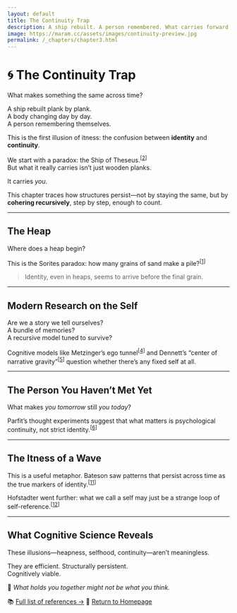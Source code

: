 ```yaml
---
layout: default
title: The Continuity Trap
description: A ship rebuilt. A person remembered. What carries forward might not be what you think...
image: https://maram.cc/assets/images/continuity-preview.jpg
permalink: /_chapters/chapter3.html
---
```


# 🌀 The Continuity Trap

What makes something the same across time?

A ship rebuilt plank by plank.  
A body changing day by day.  
A person remembering themselves.

This is the first illusion of itness: the confusion between **identity** and **continuity**.

We start with a paradox: the Ship of Theseus.<sup>[<a href="../references.html#ref-2">2</a>]</sup>  
But what it really carries isn’t just wooden planks.

It carries *you*.

This chapter traces how structures persist—not by staying the same, but by **cohering recursively**, step by step, enough to count.

---

## The Heap

Where does a heap begin?

This is the Sorites paradox: how many grains of sand make a pile?<sup>[<a href="../references.html#ref-1">1</a>]</sup>

> Identity, even in heaps, seems to arrive before the final grain.

---

## Modern Research on the Self

Are we a story we tell ourselves?  
A bundle of memories?  
A recursive model tuned to survive?

Cognitive models like Metzinger’s ego tunnel<sup>[<a href="../references.html#ref-4">4</a>]</sup> and Dennett’s “center of narrative gravity”<sup>[<a href="../references.html#ref-5">5</a>]</sup> question whether there’s any fixed self at all.

---

## The Person You Haven’t Met Yet

What makes *you tomorrow* still *you today*?

Parfit’s thought experiments suggest that what matters is psychological continuity, not strict identity.<sup>[<a href="../references.html#ref-6">6</a>]</sup>

---

## The Itness of a Wave

This is a useful metaphor. Bateson saw patterns that persist across time as the true markers of identity.<sup>[<a href="../references.html#ref-11">11</a>]</sup>

Hofstadter went further: what we call a self may just be a strange loop of self-reference.<sup>[<a href="../references.html#ref-12">12</a>]</sup>

---

## What Cognitive Science Reveals

These illusions—heapness, selfhood, continuity—aren’t meaningless.

They are efficient. Structurally persistent.  
Cognitively viable.

🧠 *What holds you together might not be what you think.*

📚 [Full list of references →](../references.html)
🔗 [Return to Homepage](../index.html)

